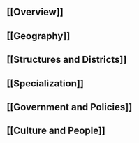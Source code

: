 ## [[Overview]]
## [[Geography]]
## [[Structures and Districts]]
## [[Specialization]] 
## [[Government and Policies]]
## [[Culture and People]]

